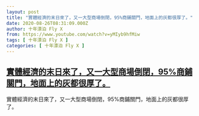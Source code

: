 ```yaml
---
layout: post
title: "實體經濟的末日來了，又一大型商場倒閉，95%商鋪關門，地面上的灰都很厚了。"
date: 2020-08-26T08:31:09.000Z
author: 十年漂泊 Fly X
from: https://www.youtube.com/watch?v=yMIyb9hfMiw
tags: [ 十年漂泊 Fly X ]
categories: [ 十年漂泊 Fly X ]
---
```

<!--1598430669000-->
[實體經濟的末日來了，又一大型商場倒閉，95%商鋪關門，地面上的灰都很厚了。](https://www.youtube.com/watch?v=yMIyb9hfMiw)
------

<div>
實體經濟的末日來了，又一大型商場倒閉，95%商鋪關門，地面上的灰都很厚了。
</div>
